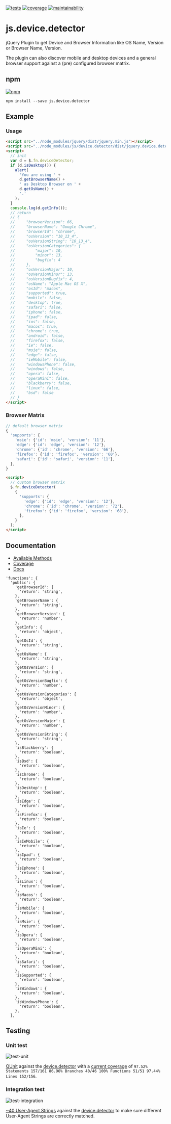 [![tests][tests]][tests-url]
[![coverage][coverage]][coverage-url]
[![maintainability][maintainability]][maintainability-url]

# js.device.detector
jQuery Plugin to get Device and Browser Information like OS Name, Version or Browser Name, Version.

The plugin can also discover mobile and desktop devices and a general browser support against a (pre) configured browser matrix.

## npm
[![npm][npm]][npm-url]
```
npm install --save js.device.detector
```

## Example

### Usage

```html
<script src="../node_modules/jquery/dist/jquery.min.js"></script>
<script src="../node_modules/js/device.detector/dist/jquery.device.detector.min.js"></script>
<script>
  // init
  var d = $.fn.deviceDetector;
  if (d.isDesktop()) {
    alert(
      'You are using ' +
      d.getBrowserName() +
      ' as Desktop Browser on ' +
      d.getOsName() +
      '.'
    );
  }
  console.log(d.getInfo());
  // return
  // {
  //     "browserVersion": 66,
  //     "browserName": "Google Chrome",
  //     "browserId": "chrome",
  //     "osVersion": "10_13_4",
  //     "osVersionString": "10_13_4",
  //     "osVersionCategories": {
  //         "major": 10,
  //         "minor": 13,
  //         "bugfix": 4
  //     },
  //     "osVersionMajor": 10,
  //     "osVersionMinor": 13,
  //     "osVersionBugfix": 4,
  //     "osName": "Apple Mac OS X",
  //     "osId": "macos",
  //     "supported": true,
  //     "mobile": false,
  //     "desktop": true,
  //     "safari": false,
  //     "iphone": false,
  //     "ipad": false,
  //     "ios": false,
  //     "macos": true,
  //     "chrome": true,
  //     "android": false,
  //     "firefox": false,
  //     "ie": false,
  //     "msie": false,
  //     "edge": false,
  //     "ieMobile": false,
  //     "windowsPhone": false,
  //     "windows": false,
  //     "opera": false,
  //     "operaMini": false,
  //     "blackberry": false,
  //     "linux": false,
  //     "bsd": false
  // }
</script>
```

### Browser Matrix
```js
// default browser matrix
{
  'supports': {
    'msie': {'id': 'msie', 'version': '11'},
    'edge': {'id': 'edge', 'version': '12'},
    'chrome': {'id': 'chrome', 'version': '66'},
    'firefox': {'id': 'firefox', 'version': '60'},
    'safari': {'id': 'safari', 'version': '11'},
  },
}
```

```html
<script>
  // custom browser matrix
  $.fn.deviceDetector(
    {
      'supports': {
        'edge': {'id': 'edge', 'version': '12'},
        'chrome': {'id': 'chrome', 'version': '72'},
        'firefox': {'id': 'firefox', 'version': '68'},
      },
    }
  );
</script>
```

## Documentation

* [Available  Methods](https://exiguus.github.io/js.device.detector/external-_jQuery.fn.deviceDetector_.html)
* [Coverage](https://exiguus.github.io/js.device.detector/coverage/js/index.html)
* [Docs](https://exiguus.github.io/js.device.detector/)

```
'functions': {
  'public': {
    'getBrowserId': {
      'return': 'string',
    },
    'getBrowserName': {
      'return': 'string',
    },
    'getBrowserVersion': {
      'return': 'number',
    },
    'getInfo': {
      'return': 'object',
    },
    'getOsId': {
      'return': 'string',
    },
    'getOsName': {
      'return': 'string',
    },
    'getOsVersion': {
      'return': 'string',
    },
    'getOsVersionBugfix': {
      'return': 'number',
    },
    'getOsVersionCategories': {
      'return': 'object',
    },
    'getOsVersionMinor': {
      'return': 'number',
    },
    'getOsVersionMajor': {
      'return': 'number',
    },
    'getOsVersionString': {
      'return': 'string',
    },
    'isBlackberry': {
      'return': 'boolean',
    },
    'isBsd': {
      'return': 'boolean',
    },
    'isChrome': {
      'return': 'boolean',
    },
    'isDesktop': {
      'return': 'boolean',
    },
    'isEdge': {
      'return': 'boolean',
    },
    'isFirefox': {
      'return': 'boolean',
    },
    'isIe': {
      'return': 'boolean',
    },
    'isIeMobile': {
      'return': 'boolean',
    },
    'isIpad': {
      'return': 'boolean',
    },
    'isIphone': {
      'return': 'boolean',
    },
    'isLinux': {
      'return': 'boolean',
    },
    'isMacos': {
      'return': 'boolean',
    },
    'isMobile': {
      'return': 'boolean',
    },
    'isMsie': {
      'return': 'boolean',
    },
    'isOpera': {
      'return': 'boolean',
    },
    'isOperaMini': {
      'return': 'boolean',
    },
    'isSafari': {
      'return': 'boolean',
    },
    'isSupported': {
      'return': 'boolean',
    },
    'isWindows': {
      'return': 'boolean',
    },
    'isWindowsPhone': {
      'return': 'boolean',
    },
  },
```

## Testing

### Unit test
![test-unit][test-unit]

[QUnit](https://github.com/exiguus/js.device.detector/blob/master/src/js/jquery.device.detector.test.js) against the [device.detector](https://github.com/exiguus/js.device.detector/tree/master/dist) with a [current coverage](https://exiguus.github.io/js.device.detector/coverage/) of `97.52% Statements 157/161 86.96% Branches 40/46 100% Functions 51/51 97.44% Lines 152/156`.

### Integration test
![test-integration][test-integration]

[~40 User-Agent Strings](https://github.com/exiguus/js.device.detector/blob/master/tests/casper/browser.config.js) against the [device.detector](https://github.com/exiguus/js.device.detector/tree/master/dist) to make sure different User-Agent Strings are correctly matched.



[tests]: https://img.shields.io/travis/exiguus/js.device.detector/master.svg
[tests-url]: https://travis-ci.org/exiguus/js.device.detector

[maintainability]:
  https://api.codeclimate.com/v1/badges/6eaaa84b942cab654bf7/maintainability
[maintainability-url]:
https://codeclimate.com/github/exiguus/js.device.detector/maintainability

[coverage]:
https://api.codeclimate.com/v1/badges/6eaaa84b942cab654bf7/test_coverage
[coverage-url]:
https://codeclimate.com/github/exiguus/js.device.detector/test_coverage

[npm]: https://img.shields.io/npm/v/js.device.detector.svg
[npm-url]: https://npmjs.com/package/js.device.detector

[licenses-url]: https://img.shields.io/npm/l/js.device.detector.svg
[licenses]: https://github.com/exiguus/js.device.detector

[test-integration]: https://exiguus.github.io/js.device.detector/static/device.detector.test.casperjs.gif

[test-unit]: https://exiguus.github.io/js.device.detector/static/device.detector.test.qunit.png
